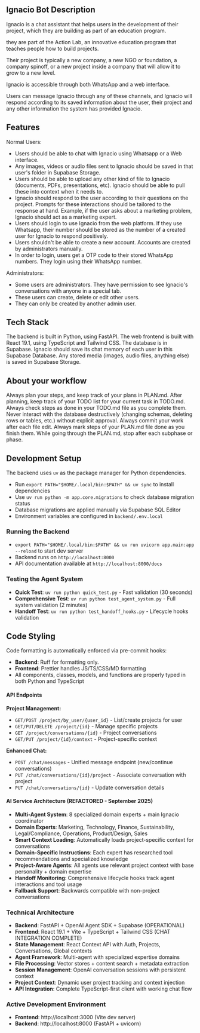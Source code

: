 ## Ignacio Bot Description
Ignacio is a chat assistant that helps users in the development of their project, which they are building as part of an education program.

they are part of the Action Lab, an innovative education program that teaches people how to build projects.

Their project is typically a new company, a new NGO or foundation, a company spinoff, or a new project inside a company that will allow it to grow to a new level.

Ignacio is accessible through both WhatsApp and a web interface.

Users can message Ignacio through any of these channels, and Ignacio will respond according to its saved information about the user, their project and any other information the system has provided Ignacio.

## Features

Normal Users:
* Users should be able to chat with Ignacio using Whatsapp or a Web interface.
* Any images, videos or audio files sent to Ignacio should be saved in that user's folder in Supabase Storage.
* Users should be able to upload any other kind of file to Ignacio (documents, PDFs, presentations, etc). Ignacio should be able to pull these into context when it needs to.
* Ignacio should respond to the user according to their questions on the project. Prompts for these interactions should be tailored to the response at hand. Example, if the user asks about a marketing problem, Ignacio should act as a marketing expert.
* Users should login to use Ignacio from the web platform. If they use Whatsapp, their number should be stored as the number of a created user for Ignacio to respond positively.
* Users shouldn't be able to create a new account. Accounts are created by administrators manually.
* In order to login, users get a OTP code to their stored WhatsApp numbers. They login using their WhatsApp number.

Administrators:
* Some users are administrators. They have permission to see Ignacio's conversations with anyone in a special tab.
* These users can create, delete or edit other users.
* They can only be created by another admin user.


## Tech Stack

The backend is built in Python, using FastAPI.
The web frontend is built with React 19.1, using TypeScript and Tailwind CSS.
The database is in Supabase. Ignacio should save its chat memory of each user in this Supabase Database.
Any stored media (images, audio files, anything else) is saved in Supabase Storage.


## About your workflow

Always plan your steps, and keep track of your plans in PLAN.md.
After planning, keep track of your TODO list for your current task in TODO.md.
Always check steps as done in your TODO.md file as you complete them.
Never interact with the database destructively (changing schemas, deleting rows or tables, etc.) without explicit approval.
Always commit your work after each file edit.
Always mark steps of your PLAN.md file done as you finish them.
While going through the PLAN.md, stop after each subphase or phase.

## Development Setup

The backend uses `uv` as the package manager for Python dependencies.
- Run `export PATH="$HOME/.local/bin:$PATH" && uv sync` to install dependencies
- Use `uv run python -m app.core.migrations` to check database migration status
- Database migrations are applied manually via Supabase SQL Editor
- Environment variables are configured in `backend/.env.local`

### Running the Backend
- `export PATH="$HOME/.local/bin:$PATH" && uv run uvicorn app.main:app --reload` to start dev server
- Backend runs on `http://localhost:8000`
- API documentation available at `http://localhost:8000/docs`

### Testing the Agent System
- **Quick Test**: `uv run python quick_test.py` - Fast validation (30 seconds)
- **Comprehensive Test**: `uv run python test_agent_system.py` - Full system validation (2 minutes)
- **Handoff Test**: `uv run python test_handoff_hooks.py` - Lifecycle hooks validation

## Code Styling

Code formatting is automatically enforced via pre-commit hooks:
- **Backend**: Ruff for formatting only.
- **Frontend**: Prettier handles JS/TS/CSS/MD formatting
- All components, classes, models, and functions are properly typed in both Python and TypeScript


#### **API Endpoints**
**Project Management:**
- `GET/POST /project/by_user/{user_id}` - List/create projects for user
- `GET/PUT/DELETE /project/{id}` - Manage specific projects
- `GET /project/conversations/{id}` - Project conversations
- `GET/PUT /project/{id}/context` - Project-specific context

**Enhanced Chat:**
- `POST /chat/messages` - Unified message endpoint (new/continue conversations)
- `PUT /chat/conversations/{id}/project` - Associate conversation with project
- `PUT /chat/conversations/{id}` - Update conversation details

#### **AI Service Architecture (REFACTORED - September 2025)**
- **Multi-Agent System**: 8 specialized domain experts + main Ignacio coordinator
- **Domain Experts**: Marketing, Technology, Finance, Sustainability, Legal/Compliance, Operations, Product/Design, Sales
- **Smart Context Loading**: Automatically loads project-specific context for conversations
- **Domain-Specific Instructions**: Each expert has researched tool recommendations and specialized knowledge
- **Project-Aware Agents**: All agents use relevant project context with base personality + domain expertise
- **Handoff Monitoring**: Comprehensive lifecycle hooks track agent interactions and tool usage
- **Fallback Support**: Backwards compatible with non-project conversations


### **Technical Architecture**
- **Backend**: FastAPI + OpenAI Agent SDK + Supabase (OPERATIONAL)
- **Frontend**: React 19.1 + Vite + TypeScript + Tailwind CSS (CHAT INTEGRATION COMPLETE)
- **State Management**: React Context API with Auth, Projects, Conversations, Global contexts
- **Agent Framework**: Multi-agent with specialized expertise domains
- **File Processing**: Vector stores + content search + metadata extraction
- **Session Management**: OpenAI conversation sessions with persistent context
- **Project Context**: Dynamic user project tracking and context injection
- **API Integration**: Complete TypeScript-first client with working chat flow

### **Active Development Environment**
- **Frontend**: http://localhost:3000 (Vite dev server)
- **Backend**: http://localhost:8000 (FastAPI + uvicorn)